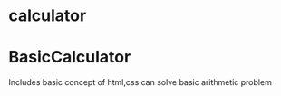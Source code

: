 # calculator
# BasicCalculator
 
 Includes basic concept of html,css
 can solve basic arithmetic problem
